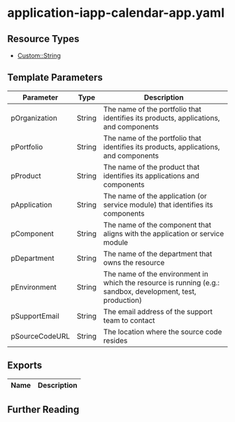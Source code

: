 # application-iapp-calendar-app.yaml

## Resource Types
+ [Custom::String](https://docs.aws.amazon.com/AWSCloudFormation/latest/UserGuide/aws-resource-cfn-customresource.html)

## Template Parameters
| Parameter                 | Type    | Description                                                                                                 |
| ------------------------- | ------- | ----------------------------------------------------------------------------------------------------------- |
| pOrganization             | String  | The name of the portfolio that identifies its products, applications, and components                        | 
| pPortfolio                | String  | The name of the portfolio that identifies its products, applications, and components                        |
| pProduct                  | String  | The name of the product that identifies its applications and components                                     |
| pApplication              | String  | The name of the application (or service module) that identifies its components                              |
| pComponent                | String  | The name of the component that aligns with the application or service module                                |
| pDepartment               | String  | The name of the department that owns the resource                                                           |
| pEnvironment              | String  | The name of the environment in which the resource is running (e.g.: sandbox, development, test, production) |
| pSupportEmail             | String  | The email address of the support team to contact                                                            |
| pSourceCodeURL            | String  | The location where the source code resides                                                                  |

## Exports
| Name                                                     | Description                                     |
| -------------------------------------------------------- | ----------------------------------------------- |

## Further Reading